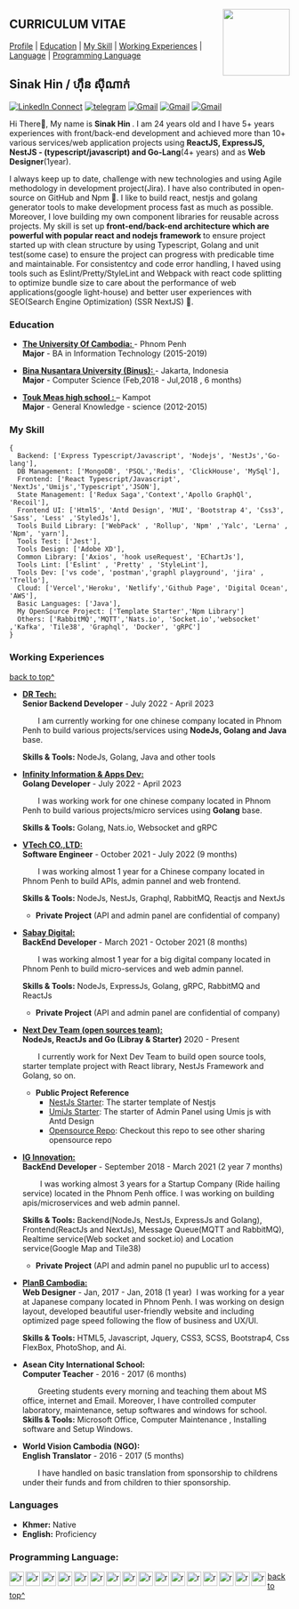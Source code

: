 <!--
### Hi there 👋

**sinakit/README.md** is a ✨ _special_ ✨ repository because its `README.md` (this file) appears on your GitHub profile.

Here are some ideas to get you started:

- 🔭 I’m currently working on ...
- 🌱 I’m currently learning ...
- 👯 I’m looking to collaborate on ...
- 🤔 I’m looking for help with ...
- 💬 Ask me about ...
- 📫 How to reach me: ...
- 😄 Pronouns: ...
- ⚡ Fun fact: ...
-->

<a target="_blank" href="https://github.com/sinakit"><img width="120" align="right" src="https://avatars.githubusercontent.com/u/78096556?s=400&u=d1034a51dd8dad07a3c84e61cfc6e57eb085cb3f&v=4"></a>

<!-- <a style="max-width: 100%;border-radius:50%" target="_blank" href="https://tiny.cc/rupeshjs"><img width="250" align="right" src="https://raw.githubusercontent.com/rimsila/rimsila/main/assets/dev.gif"></a> -->

## CURRICULUM VITAE

[Profile](#) | [Education](#education) | [My Skill](#my-skill) | [Working Experiences](#working-experiences) | [Language](#languages) | [Programming Language](#programming-language)

## Sinak Hin / ​​ហ៊ឹន​ ស៊ីណាក់

[![LinkedIn Connect](https://img.shields.io/badge/%20-Connect-black?color=14171A&labelColor=212121&logo=linkedin&logoColor=ffcc80)](https://www.linkedin.com/in/hin-sinak-18367396/)
[![telegram](https://img.shields.io/badge/Telegram-Chat-black?color=14171A&labelColor=blue&logoColor=ffffff)](https://t.me/hinsiak)
[![Gmail](https://img.shields.io/badge/%20-hin.sinak@gmail.com-black?color=14171A&labelColor=ef5350&logo=gmail&logoColor=ffffff)](mailto:hinsinak@gmail.com?subject=From%20GitHub&cc=rimsila.itc@gmail&body=Hi,%20there.%20Found%20you%20from%20GitHub.)
[![Gmail](https://img.shields.io/badge/Phone-+855_69526433-black?color=14171A&labelColor=blue&logoColor=ffffff)](tel:85569526433)
[![Gmail](https://img.shields.io/badge/Address-Sangkat_Pshar_Derm_Kor_,_Phnom_Penh-black?color=14171A&labelColor=ffcc80&logoColor=ffffff)](https://goo.gl/maps/dQP7hmfbc8xXgzSQA)

Hi There👋, My name is <b>Sinak Hin </b>. I am 24 years old and I have 5+ years experiences with front/back-end development and achieved more than 10+ various services/web application projects using <b> ReactJS, ExpressJS, NestJS - (typescript/javascript) and Go-Lang</b>(4+ years) and as <b>Web Designer</b>(1year).

I always keep up to date, challenge with new technologies and using Agile methodology in development project(Jira). I have also contributed in open-source on GitHub and Npm 🔭. I like to build react, nestjs and golang generator tools to make development process fast as much as possible. Moreover, I love building my own component libraries for reusable across projects. My skill is set up <b>front-end/back-end architecture which are powerful with popular react and nodejs framework </b> to ensure project started up with clean structure by using Typescript, Golang and unit test(some case) to ensure the project can progress with predicable time and maintainable. For consistentcy and code error handling, I haved using tools such as Eslint/Pretty/StyleLint and Webpack with react code splitting to optimize bundle size to care about the performance of web applications(google light-house) and better user experiences with SEO(Search Engine Optimization) (SSR NextJS) 🌱.

### Education

- <b><a href="https://uc.edu.kh/" target="_blank" > The University Of Cambodia:
  </a> </b> - Phnom Penh<br>
  <b>Major</b> - BA in Information Technology (2015-2019)

- <b><a href="https://binus.ac.id/" target="_blank" > Bina Nusantara University (Binus):
  </a> </b> - Jakarta, Indonesia<br>
  <b>Major</b> - Computer Science (Feb,2018 - Jul,2018 , 6 months)

- <b><a href="#" target="_blank" > Touk Meas high school :
  </a> </b> – Kampot<br>
  <b>Major</b> - General Knowledge - science (2012-2015)

### My Skill

```tsx
{
  Backend: ['Express Typescript/Javascript', 'Nodejs', 'NestJs','Go-lang'],
  DB Management: ['MongoDB', 'PSQL','Redis', 'ClickHouse', 'MySql'],
  Frontend: ['React Typescript/Javascript', 'NextJs','Umijs','Typescript','JSON'],
  State Management: ['Redux Saga','Context','Apollo GraphQl', 'Recoil'],
  Frontend UI: ['Html5', 'Antd Design', 'MUI', 'Bootstrap 4', 'Css3', 'Sass', 'Less' ,'StyledJs'],
  Tools Build Library: ['WebPack' , 'Rollup', 'Npm' ,'Yalc', 'Lerna' , 'Npm', 'yarn'],
  Tools Test: ['Jest'],
  Tools Design: ['Adobe XD'],
  Common Library: ['Axios', 'hook useRequest', 'EChartJs'],
  Tools Lint: ['Eslint' , 'Pretty' , 'StyleLint'],
  Tools Dev: ['vs code', 'postman','graphl playground', 'jira' , 'Trello'],
  Cloud: ['Vercel','Heroku', 'Netlify','Github Page', 'Digital Ocean', 'AWS'],
  Basic Languages: ['Java'],
  My OpenSource Project: ['Template Starter','Npm Library']
  Others: ['RabbitMQ','MQTT','Nats.io', 'Socket.io','websocket' ,'Kafka', 'Tile38', 'Graphql', 'Docker', 'gRPC']
}
```

### Working Experiences

[back to top^](#curriculum-vitae)

- <b> <a target="_blank" href="" target="_blank" > DR Tech:
  </a></b> <br>
  <b>Senior Backend Developer</b> - July 2022 - April 2023

  &nbsp;&nbsp;&nbsp;&nbsp;&nbsp;&nbsp;&nbsp;I am currently working for one chinese company located in Phnom Penh to build various projects/services using <b>NodeJs, Golang and Java</b> base.
  
  <b>Skills & Tools:</b> NodeJs, Golang, Java and other tools

- <b> <a target="_blank" href="https://infinity-tech.cc" target="_blank" > Infinity Information & Apps Dev:
  </a></b> <br>
  <b>Golang Developer</b> - July 2022 - April 2023

  &nbsp;&nbsp;&nbsp;&nbsp;&nbsp;&nbsp;&nbsp;I was working work for one chinese company located in Phnom Penh to build various projects/micro services using <b>Golang</b> base.
  
  <b>Skills & Tools:</b> Golang, Nats.io, Websocket and gRPC
  
- <b> <a target="_blank" href="https://www.vtech.one" target="_blank" > VTech CO.,LTD:
  </a></b> <br>
  <b>Software Engineer</b> - October 2021 - July 2022 (9 months)

  &nbsp;&nbsp;&nbsp;&nbsp;&nbsp;&nbsp;&nbsp;I was working almost 1 year for a Chinese company located in Phnom Penh to build APIs, admin pannel and web frontend.
  
  <b>Skills & Tools:</b> NodeJs, NestJs, Graphql, RabbitMQ, Reactjs and NextJs
  
  - <b>Private Project</b>  (API and admin panel are confidential of company)
 
- <b> <a target="_blank" href="https://sabay.com.kh/" target="_blank" > Sabay Digital:
  </a></b> <br>
  <b>BackEnd Developer</b> - March 2021 - October 2021 (8 months)

  &nbsp;&nbsp;&nbsp;&nbsp;&nbsp;&nbsp;&nbsp;I was working almost 1 year for a big digital company located in Phnom Penh to build micro-services and web admin pannel.
  
  <b>Skills & Tools:</b> NodeJs, ExpressJs, Golang, gRPC, RabbitMQ and ReactJs
  
  - <b>Private Project</b>  (API and admin panel are confidential of company)

- <b> <a target="_blank" href="https://github.com/next-dev-team" target="_blank" > Next Dev Team (open sources team):
  </a></b> <br>
  <b>NodeJs, ReactJs and Go (Libray & Starter)</b> 2020 - Present

  &nbsp;&nbsp;&nbsp;&nbsp;&nbsp;&nbsp;&nbsp;I currently work for Next Dev Team to build open source tools, starter template project with React library, NestJs Framework and Golang, so on.

  - <b>Public Project Reference</b>
    - <a target="_blank" href="https://github.com/next-dev-team/nestjs-next-boilerplate">NestJs Starter</a>: The starter template of Nestjs
    - <a target="_blank" href="https://github.com/next-dev-team/umijs-next-dashboard-boilerplate">UmiJs Starter</a>: The starter of Admin Panel using Umis js with Antd Design
    - <a target="_blank" href="https://github.com/next-dev-team">Opensource Repo</a>: Checkout this repo to see other sharing opensource repo

- <b> <a target="_blank" href="https://www.facebook.com/qwiqkh/" target="_blank" >IG Innovation:
  </a></b> <br>
  <b>BackEnd Developer</b> - September 2018 - March 2021 (2 year 7 months)

  &nbsp;&nbsp;&nbsp;&nbsp;&nbsp;&nbsp;&nbsp; I was working almost 3 years for a Startup Company (Ride hailing service) located in the Phnom Penh office. I was working on building apis/microservices and web admin pannel.
  
  <b>Skills & Tools:</b> Backend(NodeJs, NestJs, ExpressJs and Golang), Frontend(ReactJs and NextJs), Message Queue(MQTT and RabbitMQ), Realtime service(Web socket and socket.io) and Location service(Google Map and Tile38)
  
  - <b>Private Project</b> (API and admin panel no pupublic url to access)

<!-- * -----PlanB---->

- <b> <a target="_blank" href="https://planb-cambodia.com" target="_blank"> PlanB Cambodia:
  </a></b> <br>
  <b>Web Designer</b> - Jan, 2017 - Jan, 2018 (1 year)
  &nbsp;I was working for a year at Japanese company located in Phnom Penh. I was working on design layout, developed beautiful user-friendly website and including optimized page speed following the flow of business and UX/UI.<br/>

  <b>Skills & Tools:</b> HTML5, Javascript, Jquery, CSS3, SCSS, Bootstrap4, Css FlexBox, PhotoShop, and Ai.

- <b>Asean City International School:</b><br>
  <b>Computer Teacher</b> - 2016 - 2017 (6 months)

  &nbsp;&nbsp;&nbsp;&nbsp;&nbsp;&nbsp;&nbsp;Greeting students every morning and teaching them about MS office, internet and Email. Moreover, I have controlled computer laboratory, maintenance, setup softwares and windows for school.<br/>
  <b>Skills & Tools:</b> Microsoft Office, Computer Maintenance , Installing software and Setup
  Windows.
  
- <b>World Vision Cambodia (NGO):</b><br>
  <b>English Translator</b> - 2016 - 2017 (5 months)

  &nbsp;&nbsp;&nbsp;&nbsp;&nbsp;&nbsp;&nbsp;I have handled on basic translation from sponsorship to childrens under their funds and from children to thier sponsorship.<br/>

### Languages

- <b>Khmer:</b> Native
- <b>English:</b> Proficiency

### Programming Language:

<p align="left">

<a href="#" target="_blank" > <img align="left" title="javascript" 
  src="https://cdn.worldvectorlogo.com/logos/logo-javascript.svg" alt="reactnative" width="26px" height="26px"  />
</a>
<a href="#" target="_blank"> <img align="left" title="nestjs"
  src="https://www.vectorlogo.zone/logos/nestjs/nestjs-icon.svg" alt="reactnative" width="26px" height="26px"  />
</a>
<a href="#" target="_blank"> <img align="left" title="reactJs"
  src="https://www.vectorlogo.zone/logos/reactjs/reactjs-icon.svg" alt="reactnative" width="26px" height="26px"  />
</a>
<a href="#" target="_blank"> <img align="left"
  src="https://www.vectorlogo.zone/logos/typescriptlang/typescriptlang-icon.svg" alt="reactnative" width="26px" height="26px"  />
</a>
<a href="#" target="_blank"> <img align="left" title="redux"
  src="https://raw.githubusercontent.com/prplx/svg-logos/5585531d45d294869c4eaab4d7cf2e9c167710a9/svg/redux.svg" alt="reactnative" width="26px" height="26px"  />
</a>
<a href="#" target="_blank"> <img align="left" title="graph"
  src="https://www.vectorlogo.zone/logos/graphql/graphql-icon.svg" alt="reactnative" width="26px" height="26px"  />
</a>

<a href="#" target="_blank"> <img align="left" title="Sass"
  src="https://www.vectorlogo.zone/logos/sass-lang/sass-lang-icon.svg" alt="reactnative" width="26px" height="26px"  />
</a>
<a href="#" target="_blank"> <img align="left" title="less"
  src="https://www.vectorlogo.zone/logos/lesscss/lesscss-ar21.svg" alt="reactnative" width="26px" height="26px"  />
</a>

<a href="#" target="_blank"> <img align="left" title="material-ui"
  src="https://cdn.worldvectorlogo.com/logos/material-ui-1.svg" alt="reactnative" width="26px" height="26px"  />
</a>
<a href="#" target="_blank"> <img align="left" title="antd"
  src="https://camo.githubusercontent.com/363242675617648bfbedd1610f89ac28df0f9e1bac8749d83109fafdf8524fff/68747470733a2f2f67772e616c697061796f626a656374732e636f6d2f7a6f732f726d73706f7274616c2f4b4470677667754d704766716148506a6963524b2e737667" alt="reactnative" width="26px" height="26px"  />
</a>
<a href="#" target="_blank"> <img align="left" title="next js"
  src="https://upload.vectorlogo.zone/logos/nextjs/images/2d3864ef-00e0-4026-ab1d-30e4a98e2899.svg" alt="reactnative" width="26px" height="26px"  />
</a>
<a href="#" target="_blank"> <img align="left" title="Golang"
  src="https://upload.wikimedia.org/wikipedia/commons/0/05/Go_Logo_Blue.svg" alt="reactnative" width="26px" height="26px"  />
</a>

<a href="#" target="_blank"> <img align="left" title="github"
  src="https://www.vectorlogo.zone/logos/github/github-tile.svg" alt="reactnative" width="26px" height="26px"  />
</a>
<a href="#" target="_blank"> <img align="left" title="gitlab"
  src="https://www.vectorlogo.zone/logos/gitlab/gitlab-ar21.svg" alt="reactnative" width="26px" height="26px"  />
</a>
<a href="#" target="_blank"> <img align="left" title=" trello"
  src="https://www.vectorlogo.zone/logos/trello/trello-tile.svg" alt="reactnative" width="26px" height="26px"  />
</a>
<a href="#" target="_blank"> <img align="left" title=" jira"
  src="https://www.vectorlogo.zone/logos/atlassian_jira/atlassian_jira-icon.svg" alt="reactnative" width="26px" height="26px"  />
</a>

</p>

[back to top^](#curriculum-vitae)
